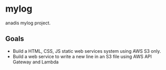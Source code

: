 # mylog
anadis mylog project.

## Goals 
* Build a HTML, CSS, JS static web services system using AWS S3 only.
* Build a web service to write a new line in an S3 file using AWS API Gateway and Lambda
